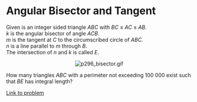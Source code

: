 # Angular Bisector and Tangent

<p>
Given is an integer sided triangle <var>ABC</var> with <var>BC</var> ≤ <var>AC</var> ≤ <var>AB</var>.<br /><var>k</var> is the angular bisector of angle <var>ACB</var>.<br /><var>m</var> is the tangent at <var>C</var> to the circumscribed circle of <var>ABC</var>.<br /><var>n</var> is a line parallel to <var>m</var> through <var>B</var>.<br />
The intersection of <var>n</var> and <var>k</var> is called <var>E</var>.
</p>
<div align="center"><img src="project/images/p296_bisector.gif" class="dark_img" alt="p296_bisector.gif" /></div>
<p>
How many triangles <var>ABC</var> with a perimeter not exceeding 100 000 exist such that <var>BE</var> has integral length?
</p>



[Link to problem](https://projecteuler.net/problem=296)
